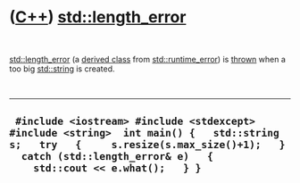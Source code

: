 
 

 

 

 

 

([C++](Cpp.md)) [std::length\_error](CppLength_error.md)
==========================================================

 

[std::length\_error](CppLength_error.md) (a [derived
class](CppDerivedClass.md) from
[std::runtime\_error](CppRuntime_error.md)) is [thrown](CppThrow.md)
when a too big [std::string](CppString.md) is created.

 

  --------------------------------------------------------------------------------------------------------------------------------------------------------------------------------------------------------------
  ` #include <iostream> #include <stdexcept> #include <string>  int main() {   std::string s;   try   {     s.resize(s.max_size()+1);   }   catch (std::length_error& e)   {     std::cout << e.what();   } }`
  --------------------------------------------------------------------------------------------------------------------------------------------------------------------------------------------------------------

 

 

 

 

 

 


